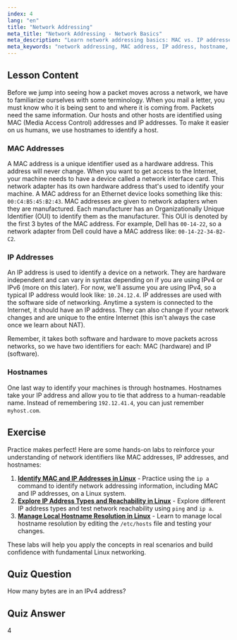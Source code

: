 ```yaml
---
index: 4
lang: "en"
title: "Network Addressing"
meta_title: "Network Addressing - Network Basics"
meta_description: "Learn network addressing basics: MAC vs. IP addresses, and hostnames. Understand how devices communicate on a network. Start your Linux networking journey!"
meta_keywords: "network addressing, MAC address, IP address, hostname, Linux networking, beginner, tutorial, guide"
---
```


## Lesson Content

Before we jump into seeing how a packet moves across a network, we have to familiarize ourselves with some terminology. When you mail a letter, you must know who it is being sent to and where it is coming from. Packets need the same information. Our hosts and other hosts are identified using MAC (Media Access Control) addresses and IP addresses. To make it easier on us humans, we use hostnames to identify a host.

### MAC Addresses

A MAC address is a unique identifier used as a hardware address. This address will never change. When you want to get access to the Internet, your machine needs to have a device called a network interface card. This network adapter has its own hardware address that's used to identify your machine. A MAC address for an Ethernet device looks something like this: `00:C4:B5:45:B2:43`. MAC addresses are given to network adapters when they are manufactured. Each manufacturer has an Organizationally Unique Identifier (OUI) to identify them as the manufacturer. This OUI is denoted by the first 3 bytes of the MAC address. For example, Dell has `00-14-22`, so a network adapter from Dell could have a MAC address like: `00-14-22-34-B2-C2`.

### IP Addresses

An IP address is used to identify a device on a network. They are hardware independent and can vary in syntax depending on if you are using IPv4 or IPv6 (more on this later). For now, we'll assume you are using IPv4, so a typical IP address would look like: `10.24.12.4`. IP addresses are used with the software side of networking. Anytime a system is connected to the Internet, it should have an IP address. They can also change if your network changes and are unique to the entire Internet (this isn't always the case once we learn about NAT).

Remember, it takes both software and hardware to move packets across networks, so we have two identifiers for each: MAC (hardware) and IP (software).

### Hostnames

One last way to identify your machines is through hostnames. Hostnames take your IP address and allow you to tie that address to a human-readable name. Instead of remembering `192.12.41.4`, you can just remember `myhost.com`.

## Exercise

Practice makes perfect! Here are some hands-on labs to reinforce your understanding of network identifiers like MAC addresses, IP addresses, and hostnames:

1. **[Identify MAC and IP Addresses in Linux](https://labex.io/labs/comptia-identify-mac-and-ip-addresses-in-linux-592731)** - Practice using the `ip a` command to identify network addressing information, including MAC and IP addresses, on a Linux system.
2. **[Explore IP Address Types and Reachability in Linux](https://labex.io/labs/comptia-explore-ip-address-types-and-reachability-in-linux-592780)** - Explore different IP address types and test network reachability using `ping` and `ip a`.
3. **[Manage Local Hostname Resolution in Linux](https://labex.io/labs/comptia-manage-local-hostname-resolution-in-linux-592792)** - Learn to manage local hostname resolution by editing the `/etc/hosts` file and testing your changes.

These labs will help you apply the concepts in real scenarios and build confidence with fundamental Linux networking.

## Quiz Question

How many bytes are in an IPv4 address?

## Quiz Answer

4
